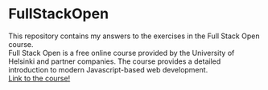 # FullStackOpen  
This repository contains my answers to the exercises in the Full Stack Open course.  
Full Stack Open is a free online course provided by the University of Helsinki and partner companies.
The course provides a detailed introduction to modern Javascript-based web development.  
[Link to the course!](https://fullstackopen.com/en/)
